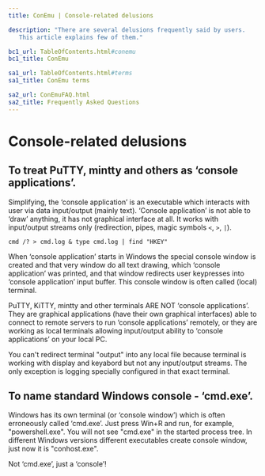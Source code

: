 ```yaml
---
title: ConEmu | Console-related delusions

description: "There are several delusions frequently said by users.
   This article explains few of them."

bc1_url: TableOfContents.html#conemu
bc1_title: ConEmu

sa1_url: TableOfContents.html#terms
sa1_title: ConEmu terms

sa2_url: ConEmuFAQ.html
sa2_title: Frequently Asked Questions
---
```


# Console-related delusions

## To treat PuTTY, mintty and others as ‘console applications’.

Simplifying, the ‘console application’ is an executable which
interacts with user via data input/output (mainly text). ‘Console
application’ is not able to ‘draw’ anything, it has not graphical
interface at all. It works with input/output streams only
(redirection, pipes, magic symbols `<`, `>`, `|`).

    cmd /? > cmd.log & type cmd.log | find "HKEY"

When ‘console application’ starts in Windows the special console
window is created and that very window do all text drawing, which
‘console application’ was printed, and that window redirects user
keypresses into ‘console application’ input buffer. This console
window is often called (local) terminal.

PuTTY, KiTTY, mintty and other terminals ARE NOT ‘console
applications’. They are graphical applications (have their own
graphical interfaces) able to connect to remote servers to run
‘console applications’ remotely, or they are working as local
terminals allowing input/output ability to ‘console applications’ on
your local PC.

You can't redirect terminal "output" into any local file because
terminal is working with display and keyabord but not any
input/output streams. The only exception is logging specially
configured in that exact terminal.

## To name standard Windows console - ‘cmd.exe’.

Windows has its own terminal (or ‘console window’) which is often
erroneously called ‘cmd.exe’. Just press Win+R and run, for example,
"powershell.exe". You will not see "cmd.exe" in the started process
tree. In different Windows versions different executables create
console window, just now it is "conhost.exe".

Not ‘cmd.exe’, just a ‘console’!
